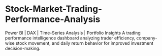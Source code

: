 # Stock-Market-Trading-Performance-Analysis
Power BI | DAX | Time-Series Analysis | Portfolio Insights  A trading performance intelligence dashboard analyzing trader efficiency, company-wise stock movement, and daily return behavior for improved investment decision-making.
